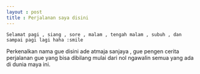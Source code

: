 ```yaml
---
layout : post
title : Perjalanan saya disini 
---
```


    Selamat pagi , siang , sore , malam , tengah malam , subuh , dan sampai pagi lagi haha :smile
  Perkenalkan nama gue disini ade atmaja sanjaya , gue pengen cerita perjalanan gue yang bisa dibilang mulai dari nol ngawalin semua yang ada di dunia maya ini.
